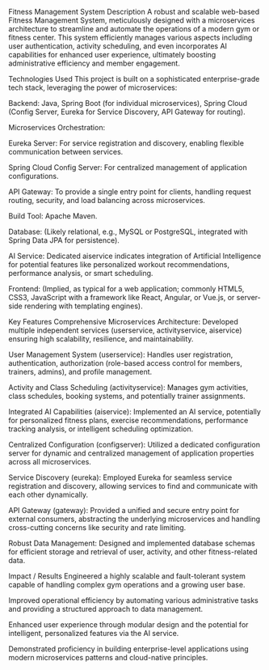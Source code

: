 Fitness Management System
Description
A robust and scalable web-based Fitness Management System, meticulously designed with a microservices architecture to streamline and automate the operations of a modern gym or fitness center. This system efficiently manages various aspects including user authentication, activity scheduling, and even incorporates AI capabilities for enhanced user experience, ultimately boosting administrative efficiency and member engagement.

Technologies Used
This project is built on a sophisticated enterprise-grade tech stack, leveraging the power of microservices:

Backend: Java, Spring Boot (for individual microservices), Spring Cloud (Config Server, Eureka for Service Discovery, API Gateway for routing).

Microservices Orchestration:

Eureka Server: For service registration and discovery, enabling flexible communication between services.

Spring Cloud Config Server: For centralized management of application configurations.

API Gateway: To provide a single entry point for clients, handling request routing, security, and load balancing across microservices.

Build Tool: Apache Maven.

Database: (Likely relational, e.g., MySQL or PostgreSQL, integrated with Spring Data JPA for persistence).

AI Service: Dedicated aiservice indicates integration of Artificial Intelligence for potential features like personalized workout recommendations, performance analysis, or smart scheduling.

Frontend: (Implied, as typical for a web application; commonly HTML5, CSS3, JavaScript with a framework like React, Angular, or Vue.js, or server-side rendering with templating engines).

Key Features
Comprehensive Microservices Architecture: Developed multiple independent services (userservice, activityservice, aiservice) ensuring high scalability, resilience, and maintainability.

User Management System (userservice): Handles user registration, authentication, authorization (role-based access control for members, trainers, admins), and profile management.

Activity and Class Scheduling (activityservice): Manages gym activities, class schedules, booking systems, and potentially trainer assignments.

Integrated AI Capabilities (aiservice): Implemented an AI service, potentially for personalized fitness plans, exercise recommendations, performance tracking analysis, or intelligent scheduling optimization.

Centralized Configuration (configserver): Utilized a dedicated configuration server for dynamic and centralized management of application properties across all microservices.

Service Discovery (eureka): Employed Eureka for seamless service registration and discovery, allowing services to find and communicate with each other dynamically.

API Gateway (gateway): Provided a unified and secure entry point for external consumers, abstracting the underlying microservices and handling cross-cutting concerns like security and rate limiting.

Robust Data Management: Designed and implemented database schemas for efficient storage and retrieval of user, activity, and other fitness-related data.

Impact / Results
Engineered a highly scalable and fault-tolerant system capable of handling complex gym operations and a growing user base.

Improved operational efficiency by automating various administrative tasks and providing a structured approach to data management.

Enhanced user experience through modular design and the potential for intelligent, personalized features via the AI service.

Demonstrated proficiency in building enterprise-level applications using modern microservices patterns and cloud-native principles.
